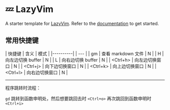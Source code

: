 # 💤 LazyVim

A starter template for [LazyVim](https://github.com/LazyVim/LazyVim).
Refer to the [documentation](https://lazyvim.github.io/installation) to get started.

## 常用快捷键

| 快捷键      | 含义 | 模式 |
|----------|  | --- |
| gm       | 查看 markdown 文件 | N |
| H        | 向左边切换 buffer | N |
| L        | 向右边切换 buffer | N |
| <Ctrl+h> | 向左边切换窗口 | N |
| <Ctrl+j> | 向下边切换窗口 | N |
| <Ctrl+k> | 向上边切换窗口 | N |
| <Ctrl+l> | 向右边切换窗口 | N |

---

程序跳转时流程：

`gd` 跳转到函数申明处，然后想要跳回去时 `<Ctrl+o>` 再次跳回到函数申明时 `<Ctrl+i>`